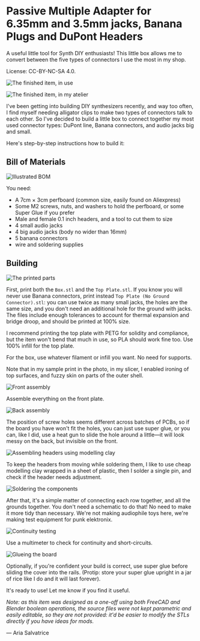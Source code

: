 Passive Multiple Adapter for 6.35mm and 3.5mm jacks, Banana Plugs and DuPont Headers
====================================================================================

A useful little tool for Synth DIY enthusiasts! This little box allows me to convert between the five types of connectors I use the most in my shop.

License: CC-BY-NC-SA 4.0. 

![The finished item, in use](Finished%20item%20in%20use.jpg)

![The finished item, in my atelier](Finished%20item%20wide%20shot.jpg)

I've been getting into building DIY synthesizers recently, and way too often, I find myself needing alligator clips to make two types of connectors talk to each other. So I've decided to build a little box to connect together my most used connector types: DuPont line, Banana connectors, and audio jacks big and small.

Here's step-by-step instructions how to build it:

## Bill of Materials

![Illustrated BOM](BOM.jpg)

You need:

- A 7cm × 3cm perfboard (common size, easily found on Aliexpress)
- Some M2 screws, nuts, and washers to hold the perfboard, or some Super Glue if you prefer
- Male and female 0.1 inch headers, and a tool to cut them to size
- 4 small audio jacks
- 4 big audio jacks (body no wider than 16mm)
- 5 banana connectors
- wire and soldering supplies

## Building

![The printed parts](Printed%20parts.jpg)

First, print both the `Box.stl` and the `Top Plate.stl`. If you know you will never use Banana connectors, print instead `Top Plate (No Ground Connector).stl`: you can use twice as many small jacks, the holes are the same size, and you don't need an additional hole for the ground with jacks. The files include enough tolerances to account for thermal expansion and bridge droop, and should be printed at 100% size.

I recommend printing the top plate with PETG for solidity and compliance, but the item won't bend that much in use, so PLA should work fine too. Use 100% infill for the top plate.

For the box, use whatever filament or infill you want. No need for supports. 

Note that in my sample print in the photo, in my slicer, I enabled ironing of top surfaces, and fuzzy skin on parts of the outer shell.

![Front assembly](Front%20assembly.jpg)

Assemble everything on the front plate.

![Back assembly](Back%20assembly.jpg)

The position of screw holes seems different across batches of PCBs, so if the board you have won't fit the holes, you can just use super glue, or you can, like I did, use a heat gun to slide the hole around a little—it will look messy on the back, but invisible on the front. 

![Assembling headers using modelling clay](Assembling%20headers.jpg)

To keep the headers from moving while soldering them, I like to use cheap modelling clay wrapped in a sheet of plastic, then I solder a single pin, and check if the header needs adjustment.

![Soldering the components](Soldering.jpg)

After that, it's a simple matter of connecting each row together, and all the grounds together. You don't need a schematic to do that! No need to make it more tidy than necessary. We're not making audiophile toys here, we're making test equipment for punk elektronix. 

![Continuity testing](Continuity%20testing.jpg)

Use a multimeter to check for continuity and short-circuits. 

![Glueing the board](Gluing%20the%20cover.jpg)

Optionally, if you're confident your build is correct, use super glue before sliding the cover into the rails. (Protip: store your super glue upright in a jar of rice like I do and it will last forever).

It's ready to use! Let me know if you find it useful.

_Note: as this item was designed as a one-off using both FreeCAD and Blender boolean operations, the source files were not kept parametric and easily editable, so they are not provided: it'd be easier to modify the STLs directly if you have ideas for mods._

— Aria Salvatrice